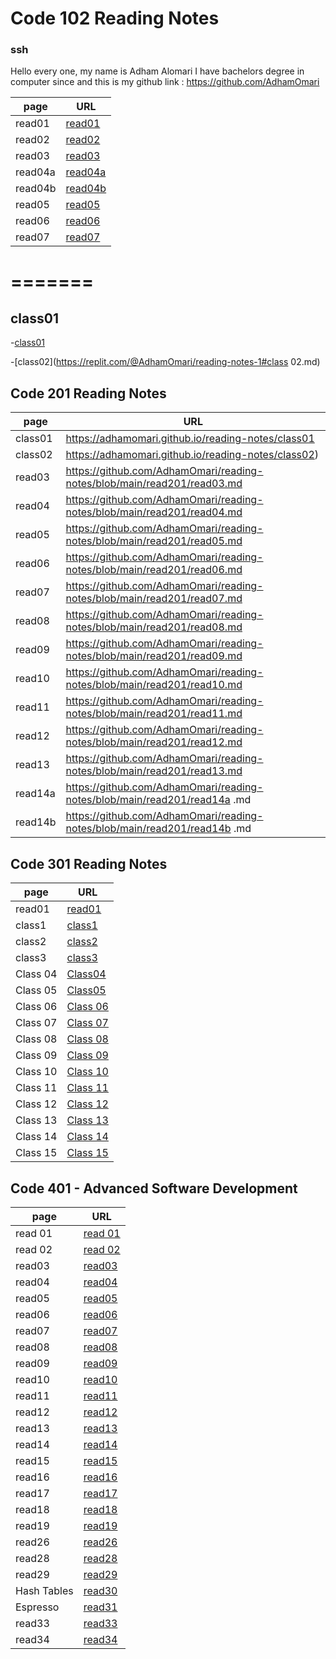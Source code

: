 # Code 102 Reading Notes

### ssh
 Hello every one, my name is Adham Alomari 
  I have bachelors degree in computer since and this is 
  my github link : https://github.com/AdhamOmari

| page  | URL                  |
| ---   | ---                  |
|read01| [read01](read01.md)   |
|read02|[read02](read02.md)    |
|read03|[read03](read03.md)    |
|read04a|[read04a](read04a.md )|
|read04b|[read04b](read04b.md) |
|read05|[read05](read05.md)   |
|read06|[read06](read06.md)   |
|read07|[read07](read07.md)   |
=======
=======
## class01
-[class01](https://replit.com/@AdhamOmari/reading-notes-1#class01.md)

-[class02](https://replit.com/@AdhamOmari/reading-notes-1#class 02.md)



 ## Code 201 Reading Notes
 
| page    | URL                  |
| ---     | ---                  |
|class01   |https://adhamomari.github.io/reading-notes/class01 |
|class02   |https://adhamomari.github.io/reading-notes/class02)|
|read03   |https://github.com/AdhamOmari/reading-notes/blob/main/read201/read03.md|
|read04   |https://github.com/AdhamOmari/reading-notes/blob/main/read201/read04.md|
|read05   |https://github.com/AdhamOmari/reading-notes/blob/main/read201/read05.md|
|read06   |https://github.com/AdhamOmari/reading-notes/blob/main/read201/read06.md|
|read07   |https://github.com/AdhamOmari/reading-notes/blob/main/read201/read07.md|
|read08   |https://github.com/AdhamOmari/reading-notes/blob/main/read201/read08.md|
|read09   |https://github.com/AdhamOmari/reading-notes/blob/main/read201/read09.md|
|read10   |https://github.com/AdhamOmari/reading-notes/blob/main/read201/read10.md|
|read11   |https://github.com/AdhamOmari/reading-notes/blob/main/read201/read11.md|
|read12   |https://github.com/AdhamOmari/reading-notes/blob/main/read201/read12.md|
|read13   |https://github.com/AdhamOmari/reading-notes/blob/main/read201/read13.md|
|read14a   |https://github.com/AdhamOmari/reading-notes/blob/main/read201/read14a .md|
|read14b   |https://github.com/AdhamOmari/reading-notes/blob/main/read201/read14b .md|



## Code 301 Reading Notes
 
| page    | URL                  |
| ---     | ---                  |
|read01 |[read01](https://adhamomari.github.io/reading-notes/read301/read01) |
|class1 |[class1](https://adhamomari.github.io/reading-notes/read301/class1)|
|class2 |[class2](https://adhamomari.github.io/reading-notes/read301/class2)|
|class3 |[class3](https://adhamomari.github.io/reading-notes/read301/class3)|
|Class 04 |[Class04 ](https://adhamomari.github.io/reading-notes/read301/Class04 )|
|Class 05 |[Class05 ](https://adhamomari.github.io/reading-notes/read301/Class05 )|
|Class 06 |[Class 06 ](https://adhamomari.github.io/reading-notes/read301/Class06 )|
|Class 07 |[Class 07 ](https://adhamomari.github.io/reading-notes/read301/Class07 )|
|Class 08 |[Class 08 ](https://adhamomari.github.io/reading-notes/read301/Class08 )|
|Class 09 |[Class 09 ](https://adhamomari.github.io/reading-notes/read301/Class09 )|
|Class 10 |[Class 10 ](https://adhamomari.github.io/reading-notes/read301/Class10 )|
|Class 11 |[Class 11 ](https://adhamomari.github.io/reading-notes/read301/Class11 )|
|Class 12 |[Class 12 ](https://adhamomari.github.io/reading-notes/read301/Class12 )|
|Class 13 |[Class 13 ](https://adhamomari.github.io/reading-notes/read301/Class13 )|
|Class 14 |[Class 14 ](https://adhamomari.github.io/reading-notes/read301/Class14 )|
|Class 15 |[Class 15 ](https://adhamomari.github.io/reading-notes/read301/Class15 )|


## Code 401 - Advanced Software Development

| page    | URL                  |
| ---     | ---                  |
|read 01 |[read 01 ](https://github.com/AdhamOmari/reading-notes/blob/main/Code%20401%20-%20Advanced%20Software%20Development/read01.md)|
|read 02 |[read 02 ](https://github.com/AdhamOmari/reading-notes/blob/main/Code%20401%20-%20Advanced%20Software%20Development/read02.md)|
|read03 |[read03 ](https://github.com/AdhamOmari/reading-notes/blob/main/Code%20401%20-%20Advanced%20Software%20Development/read03.md)|
|read04 |[read04 ](https://github.com/AdhamOmari/reading-notes/blob/main/Code%20401%20-%20Advanced%20Software%20Development/read04.md)|
|read05 |[read05 ](https://github.com/AdhamOmari/reading-notes/blob/main/Code%20401%20-%20Advanced%20Software%20Development/read05)|
|read06 |[read06 ](https://github.com/AdhamOmari/reading-notes/blob/main/Code%20401%20-%20Advanced%20Software%20Development/read06)|
|read07 |[read07 ](https://github.com/AdhamOmari/reading-notes/blob/main/Code%20401%20-%20Advanced%20Software%20Development/read07)|
|read08 |[read08 ](https://github.com/AdhamOmari/reading-notes/blob/main/Code%20401%20-%20Advanced%20Software%20Development/read08)|
|read09 |[read09 ](https://github.com/AdhamOmari/reading-notes/blob/main/Code%20401%20-%20Advanced%20Software%20Development/read09)|
|read10 |[read10 ](https://github.com/AdhamOmari/reading-notes/blob/main/Code%20401%20-%20Advanced%20Software%20Development/read10)|
|read11 |[read11](https://github.com/AdhamOmari/reading-notes/blob/main/Code%20401%20-%20Advanced%20Software%20Development/read11)|
|read12 |[read12](https://github.com/AdhamOmari/reading-notes/blob/main/Code%20401%20-%20Advanced%20Software%20Development/read12)|
|read13 |[read13](https://github.com/AdhamOmari/reading-notes/blob/main/Code%20401%20-%20Advanced%20Software%20Development/read13)|
|read14 |[read14](https://github.com/AdhamOmari/reading-notes/blob/main/Code%20401%20-%20Advanced%20Software%20Development/read14)|
|read15 |[read15](https://github.com/AdhamOmari/reading-notes/blob/main/Code%20401%20-%20Advanced%20Software%20Development/read15)|
|read16 |[read16](https://github.com/AdhamOmari/reading-notes/blob/main/Code%20401%20-%20Advanced%20Software%20Development/read16)|
|read17 |[read17](https://github.com/AdhamOmari/reading-notes/blob/main/Code%20401%20-%20Advanced%20Software%20Development/read17)|
|read18|[read18](https://github.com/AdhamOmari/reading-notes/blob/main/Code%20401%20-%20Advanced%20Software%20Development/read18)|
|read19|[read19](https://github.com/AdhamOmari/reading-notes/blob/main/Code%20401%20-%20Advanced%20Software%20Development/read19)|
|read26|[read26](https://github.com/AdhamOmari/reading-notes/blob/main/Code%20401%20-%20Advanced%20Software%20Development/read26)|
|read28|[read28](https://github.com/AdhamOmari/reading-notes/blob/main/Code%20401%20-%20Advanced%20Software%20Development/read28)|
|read29|[read29](https://github.com/AdhamOmari/reading-notes/blob/main/Code%20401%20-%20Advanced%20Software%20Development/read29)|
|Hash Tables|[read30](https://github.com/AdhamOmari/reading-notes/blob/main/Code%20401%20-%20Advanced%20Software%20Development/read30)|
|Espresso|[read31](https://github.com/AdhamOmari/reading-notes/blob/main/Code%20401%20-%20Advanced%20Software%20Development/read31)|
|read33|[read33](https://github.com/AdhamOmari/reading-notes/blob/main/Code%20401%20-%20Advanced%20Software%20Development/read33)|
|read34|[read34](https://github.com/AdhamOmari/reading-notes/blob/main/Code%20401%20-%20Advanced%20Software%20Development/read34)|

